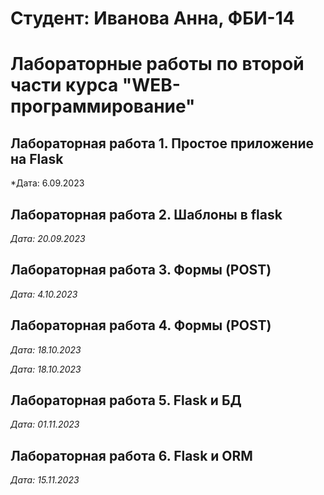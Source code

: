 # Студент: Иванова Анна, ФБИ-14

# Лабораторные работы по второй части курса "WEB-программирование"

## Лабораторная работа 1. Простое приложение на Flask

*Дата: 6.09.2023

## Лабораторная работа 2. Шаблоны в flask

*Дата: 20.09.2023*

## Лабораторная работа 3. Формы (POST)
*Дата: 4.10.2023*

## Лабораторная работа 4. Формы (POST)

*Дата: 18.10.2023*

*Дата: 18.10.2023*

## Лабораторная работа 5. Flask и БД

*Дата: 01.11.2023*

## Лабораторная работа 6. Flask и ORM

*Дата: 15.11.2023*